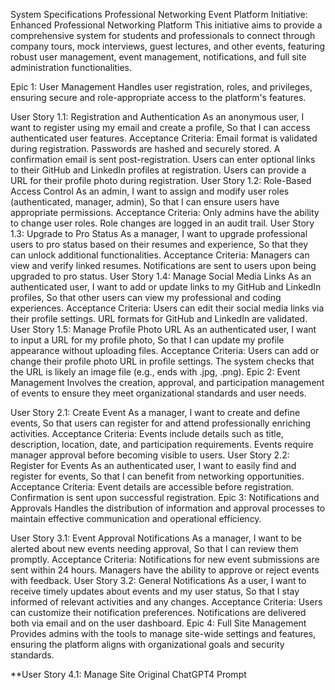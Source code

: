 System Specifications
Professional Networking Event Platform
Initiative: Enhanced Professional Networking Platform
This initiative aims to provide a comprehensive system for students and professionals to connect through company tours, mock interviews, guest lectures, and other events, featuring robust user management, event management, notifications, and full site administration functionalities.

Epic 1: User Management
Handles user registration, roles, and privileges, ensuring secure and role-appropriate access to the platform's features.

User Story 1.1: Registration and Authentication
As an anonymous user,
I want to register using my email and create a profile,
So that I can access authenticated user features.
Acceptance Criteria:
Email format is validated during registration.
Passwords are hashed and securely stored.
A confirmation email is sent post-registration.
Users can enter optional links to their GitHub and LinkedIn profiles at registration.
Users can provide a URL for their profile photo during registration.
User Story 1.2: Role-Based Access Control
As an admin,
I want to assign and modify user roles (authenticated, manager, admin),
So that I can ensure users have appropriate permissions.
Acceptance Criteria:
Only admins have the ability to change user roles.
Role changes are logged in an audit trail.
User Story 1.3: Upgrade to Pro Status
As a manager,
I want to upgrade professional users to pro status based on their resumes and experience,
So that they can unlock additional functionalities.
Acceptance Criteria:
Managers can view and verify linked resumes.
Notifications are sent to users upon being upgraded to pro status.
User Story 1.4: Manage Social Media Links
As an authenticated user,
I want to add or update links to my GitHub and LinkedIn profiles,
So that other users can view my professional and coding experiences.
Acceptance Criteria:
Users can edit their social media links via their profile settings.
URL formats for GitHub and LinkedIn are validated.
User Story 1.5: Manage Profile Photo URL
As an authenticated user,
I want to input a URL for my profile photo,
So that I can update my profile appearance without uploading files.
Acceptance Criteria:
Users can add or change their profile photo URL in profile settings.
The system checks that the URL is likely an image file (e.g., ends with .jpg, .png).
Epic 2: Event Management
Involves the creation, approval, and participation management of events to ensure they meet organizational standards and user needs.

User Story 2.1: Create Event
As a manager,
I want to create and define events,
So that users can register for and attend professionally enriching activities.
Acceptance Criteria:
Events include details such as title, description, location, date, and participation requirements.
Events require manager approval before becoming visible to users.
User Story 2.2: Register for Events
As an authenticated user,
I want to easily find and register for events,
So that I can benefit from networking opportunities.
Acceptance Criteria:
Event details are accessible before registration.
Confirmation is sent upon successful registration.
Epic 3: Notifications and Approvals
Handles the distribution of information and approval processes to maintain effective communication and operational efficiency.

User Story 3.1: Event Approval Notifications
As a manager,
I want to be alerted about new events needing approval,
So that I can review them promptly.
Acceptance Criteria:
Notifications for new event submissions are sent within 24 hours.
Managers have the ability to approve or reject events with feedback.
User Story 3.2: General Notifications
As a user,
I want to receive timely updates about events and my user status,
So that I stay informed of relevant activities and any changes.
Acceptance Criteria:
Users can customize their notification preferences.
Notifications are delivered both via email and on the user dashboard.
Epic 4: Full Site Management
Provides admins with the tools to manage site-wide settings and features, ensuring the platform aligns with organizational goals and security standards.

**User Story 4.1: Manage Site
Original ChatGPT4 Prompt